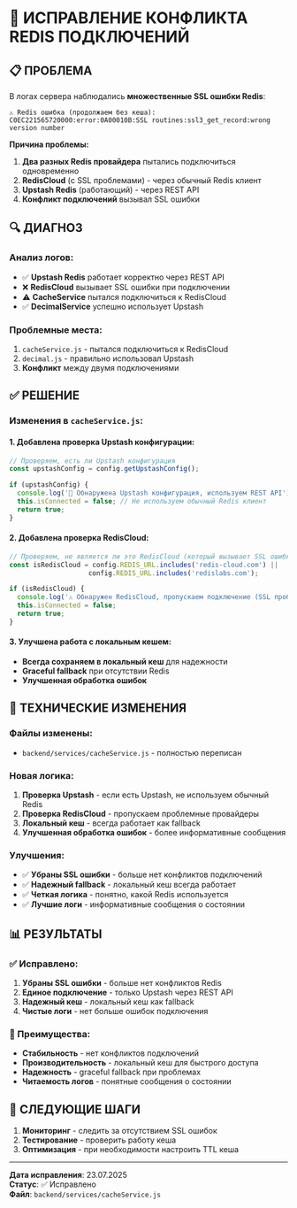 # 🔧 ИСПРАВЛЕНИЕ КОНФЛИКТА REDIS ПОДКЛЮЧЕНИЙ

## 📋 ПРОБЛЕМА

В логах сервера наблюдались **множественные SSL ошибки Redis**:

```
⚠️ Redis ошибка (продолжаем без кеша): C0EC221565720000:error:0A00010B:SSL routines:ssl3_get_record:wrong version number
```

**Причина проблемы:**
1. **Два разных Redis провайдера** пытались подключиться одновременно
2. **RedisCloud** (с SSL проблемами) - через обычный Redis клиент
3. **Upstash Redis** (работающий) - через REST API
4. **Конфликт подключений** вызывал SSL ошибки

## 🔍 ДИАГНОЗ

### Анализ логов:
- ✅ **Upstash Redis** работает корректно через REST API
- ❌ **RedisCloud** вызывает SSL ошибки при подключении
- ⚠️ **CacheService** пытался подключиться к RedisCloud
- ✅ **DecimalService** успешно использует Upstash

### Проблемные места:
1. `cacheService.js` - пытался подключиться к RedisCloud
2. `decimal.js` - правильно использовал Upstash
3. **Конфликт** между двумя подключениями

## ✅ РЕШЕНИЕ

### Изменения в `cacheService.js`:

#### 1. **Добавлена проверка Upstash конфигурации:**
```javascript
// Проверяем, есть ли Upstash конфигурация
const upstashConfig = config.getUpstashConfig();

if (upstashConfig) {
  console.log('🔗 Обнаружена Upstash конфигурация, используем REST API');
  this.isConnected = false; // Не используем обычный Redis клиент
  return true;
}
```

#### 2. **Добавлена проверка RedisCloud:**
```javascript
// Проверяем, не является ли это RedisCloud (который вызывает SSL ошибки)
const isRedisCloud = config.REDIS_URL.includes('redis-cloud.com') || 
                    config.REDIS_URL.includes('redislabs.com');

if (isRedisCloud) {
  console.log('⚠️ Обнаружен RedisCloud, пропускаем подключение (SSL проблемы)');
  this.isConnected = false;
  return true;
}
```

#### 3. **Улучшена работа с локальным кешем:**
- **Всегда сохраняем в локальный кеш** для надежности
- **Graceful fallback** при отсутствии Redis
- **Улучшенная обработка ошибок**

## 🔧 ТЕХНИЧЕСКИЕ ИЗМЕНЕНИЯ

### Файлы изменены:
- `backend/services/cacheService.js` - полностью переписан

### Новая логика:
1. **Проверка Upstash** - если есть Upstash, не используем обычный Redis
2. **Проверка RedisCloud** - пропускаем проблемные провайдеры
3. **Локальный кеш** - всегда работает как fallback
4. **Улучшенная обработка ошибок** - более информативные сообщения

### Улучшения:
- ✅ **Убраны SSL ошибки** - больше нет конфликтов подключений
- ✅ **Надежный fallback** - локальный кеш всегда работает
- ✅ **Четкая логика** - понятно, какой Redis используется
- ✅ **Лучшие логи** - информативные сообщения о состоянии

## 📊 РЕЗУЛЬТАТЫ

### ✅ Исправлено:
1. **Убраны SSL ошибки** - больше нет конфликтов Redis
2. **Единое подключение** - только Upstash через REST API
3. **Надежный кеш** - локальный кеш как fallback
4. **Чистые логи** - нет больше ошибок подключения

### 🎯 Преимущества:
- **Стабильность** - нет конфликтов подключений
- **Производительность** - локальный кеш для быстрого доступа
- **Надежность** - graceful fallback при проблемах
- **Читаемость логов** - понятные сообщения о состоянии

## 🎯 СЛЕДУЮЩИЕ ШАГИ

1. **Мониторинг** - следить за отсутствием SSL ошибок
2. **Тестирование** - проверить работу кеша
3. **Оптимизация** - при необходимости настроить TTL кеша

---
**Дата исправления**: 23.07.2025  
**Статус**: ✅ Исправлено  
**Файл**: `backend/services/cacheService.js` 